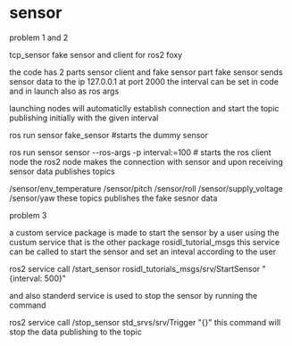 # sensor
problem 1 and 2

tcp_sensor fake sensor and client for ros2 foxy 


the code has 2 parts sensor client and fake sensor part
fake sensor sends sensor data to the ip 127.0.0.1 at port 2000
the interval can be set in code and in launch also as ros args

launching nodes will automaticlly establish connection and start the topic publishing initially with the given interval

ros run sensor fake_sensor #starts the dummy sensor

ros run sensor sensor --ros-args -p interval:=100 # starts the ros client node the ros2 node makes the connection with sensor and upon receiving sensor data publishes topics 


/sensor/env_temperature
/sensor/pitch
/sensor/roll
/sensor/supply_voltage
/sensor/yaw
these topics publishes the fake sesnor data

problem 3

a custom service package is made to start the sensor by a user using the custum service that is the other package rosidl_tutorial_msgs 
this service can be called to start the sensor and set an inteval according to the user 

ros2 service call /start_sensor rosidl_tutorials_msgs/srv/StartSensor "{interval: 500}"

and also standerd service is used to stop the sensor by running the command 

ros2 service call /stop_sensor std_srvs/srv/Trigger "{}"
this command will stop the data publishing to the topic
